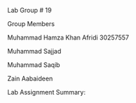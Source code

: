 Lab Group # 19

Group Members

Muhammad Hamza Khan Afridi 30257557

Muhammad Sajjad

Muhammad Saqib

Zain Aabaideen

Lab Assignment Summary: